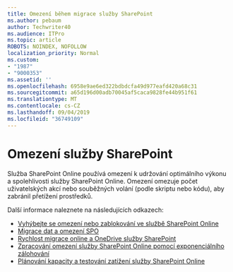 ```yaml
---
title: Omezení během migrace služby SharePoint
ms.author: pebaum
author: Techwriter40
ms.audience: ITPro
ms.topic: article
ROBOTS: NOINDEX, NOFOLLOW
localization_priority: Normal
ms.custom:
- "1987"
- "9000353"
ms.assetid: ''
ms.openlocfilehash: 6958e9ae6ed322bdbdcfa49d977eafd420a68c31
ms.sourcegitcommit: a65d196d00adb70045af5caca9828fe44b951f61
ms.translationtype: MT
ms.contentlocale: cs-CZ
ms.lasthandoff: 09/04/2019
ms.locfileid: "36749109"
---
```

# <a name="sharepoint-throttling"></a>Omezení služby SharePoint

Služba SharePoint Online používá omezení k udržování optimálního výkonu a spolehlivosti služby SharePoint Online. Omezení omezuje počet uživatelských akcí nebo souběžných volání (podle skriptu nebo kódu), aby zabránil přetížení prostředků.

Další informace naleznete na následujících odkazech:

- [Vyhýbejte se omezení nebo zablokování ve službě SharePoint Online](https://docs.microsoft.com/sharepoint/dev/general-development/how-to-avoid-getting-throttled-or-blocked-in-sharepoint-online)
- [Migrace dat a omezení SPO](https://blogs.technet.microsoft.com/sposupport/2017/08/12/data-migration-and-spo-service-throttling/)
- [Rychlost migrace online a OneDrive služby SharePoint](https://docs.microsoft.com/sharepointmigration/sharepoint-online-and-onedrive-migration-speed)
- [Zpracování omezení služby SharePoint Online pomocí exponenciálního zálohování](https://docs.microsoft.com/sharepoint/dev/solution-guidance/handle-sharepoint-online-throttling-by-using-exponential-back-off)
- [Plánování kapacity a testování zatížení služby SharePoint Online](https://support.office.com/article/Capacity-planning-and-load-testing-SharePoint-Online-c932bd9b-fb9a-47ab-a330-6979d03688c0)